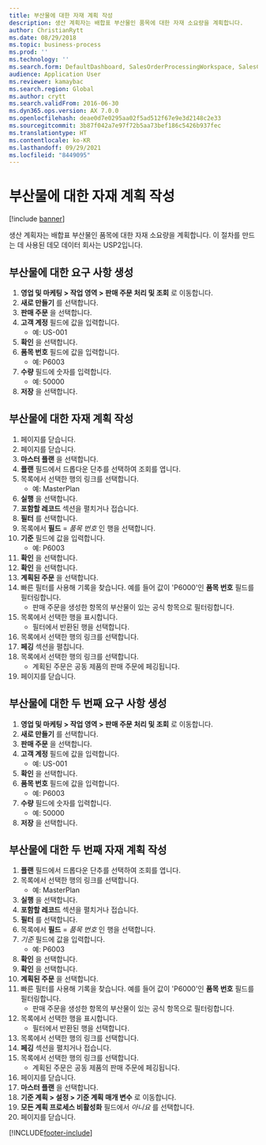 ```yaml
---
title: 부산물에 대한 자재 계획 작성
description: 생산 계획자는 배합표 부산물인 품목에 대한 자재 소요량을 계획합니다.
author: ChristianRytt
ms.date: 08/29/2018
ms.topic: business-process
ms.prod: ''
ms.technology: ''
ms.search.form: DefaultDashboard, SalesOrderProcessingWorkspace, SalesCreateOrder, SalesTable, ReqCreatePlanWorkspace, ReqTransPlanCard, SysQueryForm, ReqTransPo
audience: Application User
ms.reviewer: kamaybac
ms.search.region: Global
ms.author: crytt
ms.search.validFrom: 2016-06-30
ms.dyn365.ops.version: AX 7.0.0
ms.openlocfilehash: deae0d7e0295aa02f5ad512f67e9e3d2148c2e33
ms.sourcegitcommit: 3b87f042a7e97f72b5aa73bef186c5426b937fec
ms.translationtype: HT
ms.contentlocale: ko-KR
ms.lasthandoff: 09/29/2021
ms.locfileid: "8449095"
---
```

# <a name="create-a-material-plan-for-co-products"></a>부산물에 대한 자재 계획 작성

[!include [banner](../../includes/banner.md)]

생산 계획자는 배합표 부산물인 품목에 대한 자재 소요량을 계획합니다. 이 절차를 만드는 데 사용된 데모 데이터 회사는 USP2입니다.

## <a name="create-requirement-for-a-co-product"></a>부산물에 대한 요구 사항 생성

1. **영업 및 마케팅 \> 작업 영역 \> 판매 주문 처리 및 조회** 로 이동합니다.
1. **새로 만들기** 를 선택합니다.
1. **판매 주문** 을 선택합니다.
1. **고객 계정** 필드에 값을 입력합니다.
    * 예: US-001  
1. **확인** 을 선택합니다.
1. **품목 번호** 필드에 값을 입력합니다.
    * 예: P6003  
1. **수량** 필드에 숫자를 입력합니다.
    * 예: 50000  
1. **저장** 을 선택합니다.

## <a name="create-a-material-plan-for-co-products"></a>부산물에 대한 자재 계획 작성

1. 페이지를 닫습니다.
1. 페이지를 닫습니다.
1. **마스터 플랜** 을 선택합니다.
1. **플랜** 필드에서 드롭다운 단추를 선택하여 조회를 엽니다.
1. 목록에서 선택한 행의 링크를 선택합니다.
    * 예: MasterPlan  
1. **실행** 을 선택합니다.
1. **포함할 레코드** 섹션을 펼치거나 접습니다.
1. **필터** 를 선택합니다.
1. 목록에서 **필드** = *품목 번호* 인 행을 선택합니다.
1. **기준** 필드에 값을 입력합니다.
    * 예: P6003  
1. **확인** 을 선택합니다.
1. **확인** 을 선택합니다.
1. **계획된 주문** 을 선택합니다.
1. 빠른 필터를 사용해 기록을 찾습니다. 예를 들어 값이 'P6000'인 **품목 번호** 필드를 필터링합니다.
    * 판매 주문을 생성한 항목의 부산물이 있는 공식 항목으로 필터링합니다.  
1. 목록에서 선택한 행을 표시합니다.
    * 필터에서 반환된 행을 선택합니다.  
1. 목록에서 선택한 행의 링크를 선택합니다.
1. **페깅** 섹션을 펼칩니다.
1. 목록에서 선택한 행의 링크를 선택합니다.
    * 계획된 주문은 공동 제품의 판매 주문에 페깅됩니다.  
1. 페이지를 닫습니다.

## <a name="create-a-second-requirement-for-a-co-product"></a>부산물에 대한 두 번째 요구 사항 생성

1. **영업 및 마케팅 \> 작업 영역 \> 판매 주문 처리 및 조회** 로 이동합니다.
1. **새로 만들기** 를 선택합니다.
1. **판매 주문** 을 선택합니다.
1. **고객 계정** 필드에 값을 입력합니다.
    * 예: US-001  
1. **확인** 을 선택합니다.
1. **품목 번호** 필드에 값을 입력합니다.
    * 예: P6003  
1. **수량** 필드에 숫자를 입력합니다.
    * 예: 50000  
1. **저장** 을 선택합니다.

## <a name="create-a-second-material-plan-for-co-products"></a>부산물에 대한 두 번째 자재 계획 작성

1. **플랜** 필드에서 드롭다운 단추를 선택하여 조회를 엽니다.
2. 목록에서 선택한 행의 링크를 선택합니다.
    * 예: MasterPlan  
3. **실행** 을 선택합니다.
4. **포함할 레코드** 섹션을 펼치거나 접습니다.
5. **필터** 를 선택합니다.
6. 목록에서 **필드** = *품목 번호* 인 행을 선택합니다.
7. *기준* 필드에 값을 입력합니다.
    * 예: P6003  
8. **확인** 을 선택합니다.
9. **확인** 을 선택합니다.
10. **계획된 주문** 을 선택합니다.
11. 빠른 필터를 사용해 기록을 찾습니다. 예를 들어 값이 'P6000'인 **품목 번호** 필드를 필터링합니다.
    * 판매 주문을 생성한 항목의 부산물이 있는 공식 항목으로 필터링합니다.  
12. 목록에서 선택한 행을 표시합니다.
    * 필터에서 반환된 행을 선택합니다.  
13. 목록에서 선택한 행의 링크를 선택합니다.
14. **페깅** 섹션을 펼치거나 접습니다.
15. 목록에서 선택한 행의 링크를 선택합니다.
    * 계획된 주문은 공동 제품의 판매 주문에 페깅됩니다.  
16. 페이지를 닫습니다.
17. **마스터 플랜** 을 선택합니다.
18. **기준 계획 \> 설정 \> 기준 계획 매개 변수** 로 이동합니다.
19. **모든 계획 프로세스 비활성화** 필드에서 *아니요* 를 선택합니다.
20. 페이지를 닫습니다.


[!INCLUDE[footer-include](../../../includes/footer-banner.md)]